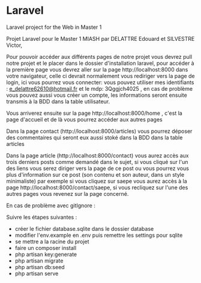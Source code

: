 # Laravel
Laravel project for the Web in Master 1

Projet Laravel pour le Master 1 MIASH par DELATTRE Edouard et SILVESTRE Victor,

Pour pouvoir accéder aux différents pages de notre projet vous devrez pull notre projet et le placer dans le dossier d'installation laravel, pour accéder à la première page vous devrez aller sur la page http://localhost:8000 dans votre navigateur, celle ci devrait normalement vous rediriger vers la page de login, ici vous pourrez vous connecter: vous pouvez utiliser mes identifiants : e_delattre62610@hotmail.fr	et le mdp: 3Qggjch4025 , en cas de problème vous pouvez aussi vous créer un compte, les informations seront ensuite transmis à la BDD dans la table utilisateur.

Vous arriverez ensuite sur la page http://localhost:8000/home , c'est la page d'accueil et de là vous pourrez accéder aux autres pages

Dans la page contact (http://localhost:8000/articles) vous pourrez déposer des commentaires qui seront eux aussi stoké dans la BDD dans la table articles

Dans la page article (http://localhost:8000/contact) vous aurez accès aux trois derniers posts comme demandé dans le sujet, si vous cliqué sur l'un des liens vous serez diriger vers la page de ce post ou vous pourrez vous plus d'information sur ce post (son contenu et son auteur, dans un style minimaliste) par exemple si vous cliquez sur saepe vous aurez accès à la page http://localhost:8000/contact/saepe, si vous recliquez sur l'une des autres pages vous revenez sur la page concerné.

En cas de problème avec gitIgnore : 

Suivre les étapes suivantes :

- créer le fichier database.sqlite dans le dossier database
- modifier l'env.example en .env puis remettre les settings pour sqlite 
- se mettre a la racine du projet
- faire un composer install
- php artisan key:generate
- php artisan migrate
- php artisan db:seed
- php artisan serve